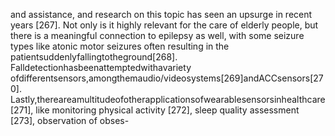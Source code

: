and assistance, and research on this topic has seen an upsurge in recent years [267]. Not
only is it highly relevant for the care of elderly people, but there is a meaningful connection
to epilepsy as well, with some seizure types like atonic motor seizures often resulting in the
patientsuddenlyfallingtotheground[268]. Falldetectionhasbeenattemptedwithavariety
ofdifferentsensors,amongthemaudio/videosystems[269]andACCsensors[270].
Lastly,thereareamultitudeofotherapplicationsofwearablesensorsinhealthcare[271],
like monitoring physical activity [272], sleep quality assessment [273], observation of obses-